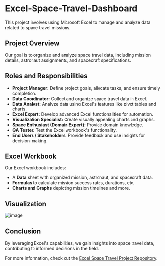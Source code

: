 # Excel-Space-Travel-Dashboard


This project involves using Microsoft Excel to manage and analyze data related to space travel missions.

## Project Overview

Our goal is to organize and analyze space travel data, including mission details, astronaut assignments, and spacecraft specifications.

## Roles and Responsibilities

- **Project Manager:** Define project goals, allocate tasks, and ensure timely completion.
- **Data Coordinator:** Collect and organize space travel data in Excel.
- **Data Analyst:** Analyze data using Excel's features like pivot tables and charts.
- **Excel Expert:** Develop advanced Excel functionalities for automation.
- **Visualization Specialist:** Create visually appealing charts and graphs.
- **Space Enthusiast (Domain Expert):** Provide domain knowledge.
- **QA Tester:** Test the Excel workbook's functionality.
- **End Users / Stakeholders:** Provide feedback and use insights for decision-making.

## Excel Workbook

Our Excel workbook includes:
- A **Data** sheet with organized mission, astronaut, and spacecraft data.
- **Formulas** to calculate mission success rates, durations, etc.
- **Charts and Graphs** depicting mission timelines and more.

## Visualization

![image](https://user-images.githubusercontent.com/110474637/189604873-cfa5dc4d-2482-48c0-89a5-2514135b717e.png)


## Conclusion

By leveraging Excel's capabilities, we gain insights into space travel data, contributing to informed decisions in the field.

For more information, check out the [Excel Space Travel Project Repository](link_to_your_repository).


